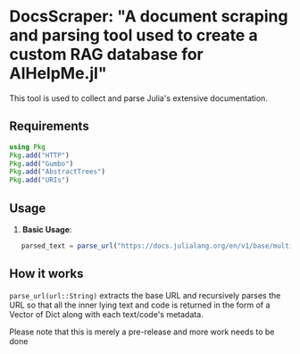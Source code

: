 # DocsScraper: "A document scraping and parsing tool used to create a custom RAG database for AIHelpMe.jl"

This tool is used to collect and parse Julia's extensive documentation.

## Requirements

```julia
using Pkg
Pkg.add("HTTP")
Pkg.add("Gumbo")
Pkg.add("AbstractTrees")
Pkg.add("URIs")
```

## Usage
1. **Basic Usage**:
```julia
   parsed_text = parse_url("https://docs.julialang.org/en/v1/base/multi-threading/")
```

## How it works
```parse_url(url::String)``` extracts the base URL and recursively parses the URL so that all the inner lying text and code is returned in the form of a Vector of Dict along with each text/code's metadata.

Please note that this is merely a pre-release and more work needs to be done